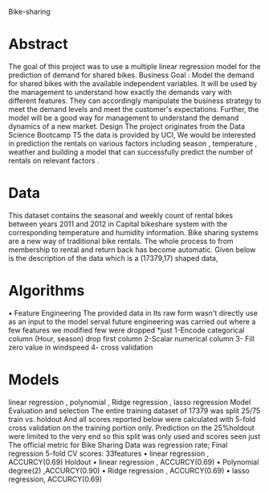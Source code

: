  Bike-sharing

# Abstract

The goal of this project was to use a multiple linear regression model for the prediction of demand for shared bikes.
Business Goal : Model the demand for shared bikes with the available independent variables. It will be used by the management to understand how exactly the demands vary with different features. They can accordingly manipulate the business strategy to meet the demand levels and meet the customer's expectations. Further, the model will be a good way for management to understand the demand dynamics of a new market.
Design
The project originates from the Data Science Bootcamp T5 the data is provided by UCI, We would be interested in prediction the rentals on various factors including season ,
temperature , weather and building a model that can successfully predict the number of rentals on relevant factors .

# Data
This dataset contains the seasonal and weekly count of rental bikes between years 2011 and 2012 in Capital bikeshare system with the corresponding temperature and humidity information. Bike sharing systems are a new way of traditional bike rentals. The whole process to from membership to rental and return back has become automatic. Given below is the description of the data which is a (17379,17) shaped data, 

# Algorithms
• Feature Engineering
The provided data in Its raw form wasn't directly use as an input to the model serval future engineering was carried out where a few features we modified few were dropped
*just 1-Encode categorical column (Hour, season) drop first column
2-Scalar numerical column
3- Fill zero value in windspeed 4- cross validation

# Models
linear regression , polynomial , Ridge regression , lasso regression
Model Evaluation and selection
The entire training dataset of 17379 was split 25/75 train vs. holdout
And all scores reported below were calculated with 5-fold cross validation on the training portion only. Prediction on the 25%holdout were limited to the very end so this split was only used and scores seen just
The official metric for Bike Sharing Data was regression rate;
Final regression 5-fold CV scores: 33features
• linear regression , ACCURCY(0.69)
Holdout
• linear regression , ACCURCY(0.69)
• Polynomial degree(2) ,ACCURCY(0.90)
• Ridge regression , ACCURCY(0.69)
• lasso regression, ACCURCY(0.69)
